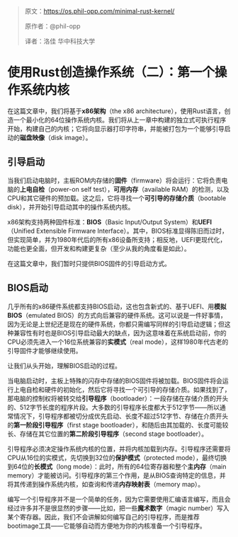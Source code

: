 >原文：https://os.phil-opp.com/minimal-rust-kernel/
>
>原作者：@phil-opp
>
>译者：洛佳  华中科技大学

# 使用Rust创造操作系统（二）：第一个操作系统内核

在这篇文章中，我们将基于**x86架构**（the x86 architecture），使用Rust语言，创造一个最小化的64位操作系统内核。我们将从上一章中构建的独立式可执行程序开始，构建自己的内核；它将向显示器打印字符串，并能被打包为一个能够引导启动的**磁盘映像**（disk image）。

## 引导启动

当我们启动电脑时，主板ROM内存储的**固件**（firmware）将会运行：它将负责电脑的**上电自检**（power-on self test），**可用内存**（available RAM）的检测，以及CPU和其它硬件的预加载。这之后，它将寻找一个**可引导的存储介质**（bootable disk），并开始引导启动其中的操作系统内核。

x86架构支持两种固件标准：**BIOS**（Basic Input/Output System）和**UEFI**（Unified Extensible Firmware Interface）。其中，BIOS标准显得陈旧而过时，但实现简单，并为1980年代后的所有x86设备所支持；相反地，UEFI更现代化，功能也更全面，但开发和构建更复杂（至少从我的角度看是如此）。

在这篇文章中，我们暂时只提供BIOS固件的引导启动方式。

## BIOS启动

几乎所有的x86硬件系统都支持BIOS启动，这也包含新式的、基于UEFI、用**模拟BIOS**（emulated BIOS）的方式向后兼容的硬件系统。这可以说是一件好事情，因为无论是上世纪还是现在的硬件系统，你都只需编写同样的引导启动逻辑；但这种兼容性有时也是BIOS引导启动最大的缺点，因为这意味着在系统启动前，你的CPU必须先进入一个16位系统兼容的**实模式**（real mode），这样1980年代古老的引导固件才能够继续使用。

让我们从头开始，理解BIOS启动的过程。

当电脑启动时，主板上特殊的闪存中存储的BIOS固件将被加载。BIOS固件将会运行上电自检和硬件的初始化，然后它将寻找一个可引导的存储介质。如果找到了，那电脑的控制权将被转交给**引导程序**（bootloader）：一段存储在存储介质的开头的、512字节长度的程序片段。大多数的引导程序长度都大于512字节——所以通常情况下，引导程序都被切分成优先启动、长度不超过512字节、存储在介质开头的**第一阶段引导程序**（first stage bootloader），和随后由其加载的、长度可能较长、存储在其它位置的**第二阶段引导程序**（second stage bootloader）。

引导程序必须决定操作系统内核的位置，并将内核加载到内存。引导程序还需要将CPU从16位的实模式，先切换到32位的**保护模式**（protected mode），最终切换到64位的**长模式**（long mode）：此时，所有的64位寄存器和整个**主内存**（main memory）才能被访问。引导程序的第三个作用，是从BIOS查询特定的信息，并将其传递到操作系统内核，如查询和传递**内存映射表**（memory map）。

编写一个引导程序并不是一个简单的任务，因为它需要使用汇编语言编写，而且会经过许多并不是很显然的步骤——比如，把一些**魔术数字**（magic number）写入某个寄存器。因此，我们不会讲解如何编写自己的引导程序，而是推荐bootimage工具——它能够自动而方便地为你的内核准备一个引导程序。